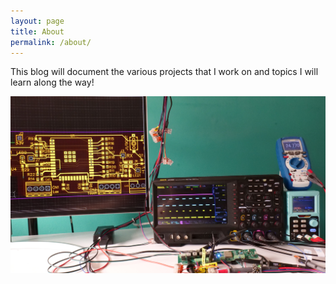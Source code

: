 ```yaml
---
layout: page
title: About
permalink: /about/
---
```


This blog will document the various projects that I work on and topics I will learn along the way!

![Image Alt Text](/assets/images/embedded_systems.jpg)